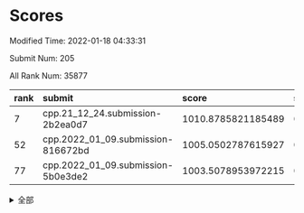 # Scores

Modified Time: 2022-01-18 04:33:31

Submit Num: 205

All Rank Num: 35877

| rank |               submit               |       score        |       sigma        | pk_num |
| :--- | :--------------------------------- | :----------------- | :----------------- | :----- |
| 7    | cpp.21_12_24.submission-2b2ea0d7   | 1010.8785821185489 | 0.7506567190759806 | 700    |
| 52   | cpp.2022_01_09.submission-816672bd | 1005.0502787615927 | 0.7131430316714873 | 699    |
| 77   | cpp.2022_01_09.submission-5b0e3de2 | 1003.5078953972215 | 0.7268631076786545 | 704    |


<details>
<summary>全部</summary>

| rank |                 submit                 |       score        |       sigma        | pk_num |
| :--- | :------------------------------------- | :----------------- | :----------------- | :----- |
| 1    | gobigger.level_3.submission_level_3_13 | 1012.444597441213  | 0.7917357148140627 | 700    |
| 2    | gobigger.level_3.submission_level_3_32 | 1011.6571294622443 | 0.7487004577010956 | 701    |
| 3    | gobigger.level_3.submission_level_3_21 | 1011.2601550561353 | 0.754461176905463  | 705    |
| 4    | gobigger.level_3.submission_level_3_47 | 1011.1818234298659 | 0.7736369416432827 | 703    |
| 5    | gobigger.level_3.submission_level_3_16 | 1011.1807233694811 | 0.792992471365497  | 699    |
| 6    | gobigger.level_3.submission_level_3_20 | 1011.162434166775  | 0.7831875582328467 | 701    |
| 7    | cpp.21_12_24.submission-2b2ea0d7       | 1010.8785821185489 | 0.7506567190759806 | 700    |
| 8    | gobigger.level_3.submission_level_3_8  | 1010.8298477387832 | 0.8046009961140813 | 700    |
| 9    | gobigger.level_3.submission_level_3_43 | 1010.7746105649353 | 0.7779620749125364 | 703    |
| 10   | gobigger.level_3.submission_level_3_18 | 1010.7067121346774 | 0.763399969311978  | 702    |
| 11   | gobigger.level_3.submission_level_3_24 | 1010.6952166119268 | 0.7869135334214572 | 703    |
| 12   | gobigger.level_3.submission_level_3_33 | 1010.5521456786528 | 0.7535987383899363 | 700    |
| 13   | gobigger.level_3.submission_level_3_36 | 1010.5406422161682 | 0.7703333647476246 | 701    |
| 14   | gobigger.level_3.submission_level_3_10 | 1010.480106045335  | 0.7483542705001681 | 700    |
| 15   | gobigger.level_3.submission_level_3_45 | 1010.4668071097229 | 0.781336850004945  | 703    |
| 16   | gobigger.level_3.submission_level_3_35 | 1010.4462797678921 | 0.7722030528145888 | 699    |
| 17   | gobigger.level_3.submission_level_3_9  | 1010.4030733937518 | 0.7428238969673034 | 695    |
| 18   | gobigger.level_3.submission_level_3_29 | 1010.3043286071967 | 0.7554653771605684 | 701    |
| 19   | gobigger.level_3.submission_level_3_49 | 1010.2479321815234 | 0.7670051011652786 | 702    |
| 20   | gobigger.level_3.submission_level_3_39 | 1010.1155187028231 | 0.7612793365515856 | 700    |
| 21   | gobigger.level_3.submission_level_3_28 | 1009.9555685648564 | 0.7581280864106262 | 701    |
| 22   | gobigger.level_3.submission_level_3_0  | 1009.9205399367085 | 0.7510156041864386 | 696    |
| 23   | gobigger.level_3.submission_level_3_31 | 1009.9166253747862 | 0.7688046584488547 | 699    |
| 24   | gobigger.level_3.submission_level_3_12 | 1009.8793214329748 | 0.7650888568851894 | 700    |
| 25   | gobigger.level_3.submission_level_3_27 | 1009.7806146473708 | 0.7691956057222317 | 697    |
| 26   | gobigger.level_3.submission_level_3_25 | 1009.7346732249742 | 0.7731724631860756 | 700    |
| 27   | gobigger.level_3.submission_level_3_40 | 1009.5834193687792 | 0.7838768775579353 | 700    |
| 28   | gobigger.level_3.submission_level_3_30 | 1009.4671848394465 | 0.7730264273969261 | 703    |
| 29   | gobigger.level_3.submission_level_3_34 | 1009.460147602055  | 0.7443186164957454 | 702    |
| 30   | gobigger.level_3.submission_level_3_3  | 1009.4563886240363 | 0.7270453113675481 | 708    |
| 31   | gobigger.level_3.submission_level_3_37 | 1009.4329299329268 | 0.7617159618192505 | 701    |
| 32   | gobigger.level_3.submission_level_3_44 | 1009.419214616815  | 0.7595939263635378 | 696    |
| 33   | gobigger.level_3.submission_level_3_41 | 1009.3592937991242 | 0.7471093464869806 | 701    |
| 34   | gobigger.level_3.submission_level_3_38 | 1009.3586935583577 | 0.7462221830488299 | 699    |
| 35   | gobigger.level_3.submission_level_3_5  | 1009.3521820021161 | 0.76661361453864   | 698    |
| 36   | gobigger.level_3.submission_level_3_4  | 1009.3107606484319 | 0.7565269264330778 | 700    |
| 37   | gobigger.level_3.submission_level_3_15 | 1009.2984905046142 | 0.749122395625727  | 704    |
| 38   | gobigger.level_3.submission_level_3_48 | 1009.2779122285988 | 0.7577531913533879 | 699    |
| 39   | gobigger.level_3.submission_level_3_1  | 1009.266468518425  | 0.755298178978557  | 701    |
| 40   | gobigger.level_3.submission_level_3_26 | 1009.1245759709817 | 0.7418909381393661 | 702    |
| 41   | gobigger.level_3.submission_level_3_11 | 1009.0553027402741 | 0.7513327265950334 | 701    |
| 42   | gobigger.level_3.submission_level_3_17 | 1008.7838197856371 | 0.7424757233579633 | 700    |
| 43   | gobigger.level_3.submission_level_3_14 | 1008.7063193731885 | 0.7505006382618193 | 700    |
| 44   | gobigger.level_3.submission_level_3_22 | 1008.6984052474098 | 0.7630849760546066 | 700    |
| 45   | gobigger.level_3.submission_level_3_23 | 1008.6525890190042 | 0.7268988203118231 | 697    |
| 46   | gobigger.level_3.submission_level_3_19 | 1008.594514559507  | 0.7405478453336563 | 699    |
| 47   | gobigger.level_3.submission_level_3_2  | 1008.5607846137756 | 0.7403456841841536 | 699    |
| 48   | gobigger.level_3.submission_level_3_7  | 1008.5201873622332 | 0.744984438395731  | 703    |
| 49   | gobigger.level_3.submission_level_3_42 | 1008.2431988945098 | 0.7334717059302289 | 705    |
| 50   | gobigger.level_3.submission_level_3_6  | 1007.8217108830034 | 0.7394087344194681 | 693    |
| 51   | gobigger.level_3.submission_level_3_46 | 1007.7825559993584 | 0.7261490680863049 | 704    |
| 52   | cpp.2022_01_09.submission-816672bd     | 1005.0502787615927 | 0.7131430316714873 | 699    |
| 53   | gobigger.level_1.submission_level_1_3  | 1004.799134622055  | 0.7110762794888528 | 702    |
| 54   | gobigger.level_1.submission_level_1_42 | 1004.7022414866062 | 0.7035915577243617 | 705    |
| 55   | gobigger.level_1.submission_level_1_30 | 1004.5185454215471 | 0.7104339304215216 | 698    |
| 56   | gobigger.level_1.submission_level_1_24 | 1004.4178979801809 | 0.729011312417357  | 699    |
| 57   | gobigger.level_1.submission_level_1_27 | 1004.3414992881287 | 0.7264793118740582 | 704    |
| 58   | gobigger.level_1.submission_level_1_45 | 1004.1911074742974 | 0.7187047428592863 | 704    |
| 59   | gobigger.level_1.submission_level_1_21 | 1004.0971942916527 | 0.7056080900501082 | 701    |
| 60   | gobigger.level_1.submission_level_1_34 | 1004.0585142347713 | 0.7141887104474754 | 694    |
| 61   | gobigger.level_1.submission_level_1_11 | 1004.0216485717907 | 0.7113312563179885 | 698    |
| 62   | gobigger.level_1.submission_level_1_4  | 1003.9304043509628 | 0.7221315019196253 | 699    |
| 63   | gobigger.level_1.submission_level_1_40 | 1003.8543541625216 | 0.7109477823060227 | 698    |
| 64   | gobigger.level_1.submission_level_1_10 | 1003.8413133022159 | 0.7044193127856826 | 701    |
| 65   | gobigger.level_1.submission_level_1_43 | 1003.8211022183025 | 0.7057478030576453 | 706    |
| 66   | gobigger.level_1.submission_level_1_49 | 1003.7908192955579 | 0.7184874825757638 | 697    |
| 67   | gobigger.level_1.submission_level_1_0  | 1003.7110133489123 | 0.7158070072609879 | 701    |
| 68   | gobigger.level_1.submission_level_1_22 | 1003.6928650602235 | 0.7110274676083731 | 702    |
| 69   | gobigger.level_1.submission_level_1_41 | 1003.6845257365719 | 0.7155442736654003 | 701    |
| 70   | gobigger.level_1.submission_level_1_8  | 1003.6664838587005 | 0.7059097435886902 | 701    |
| 71   | gobigger.level_1.submission_level_1_1  | 1003.6190026748329 | 0.7240367895698656 | 702    |
| 72   | gobigger.level_1.submission_level_1_5  | 1003.5792695719134 | 0.7120825749791919 | 701    |
| 73   | gobigger.level_1.submission_level_1_47 | 1003.5765162022684 | 0.7216370515841314 | 701    |
| 74   | gobigger.level_1.submission_level_1_28 | 1003.5571396064863 | 0.708654325064685  | 698    |
| 75   | gobigger.level_1.submission_level_1_48 | 1003.5304456755136 | 0.7237497851379451 | 698    |
| 76   | gobigger.level_1.submission_level_1_16 | 1003.5228554905021 | 0.7259917443080606 | 698    |
| 77   | cpp.2022_01_09.submission-5b0e3de2     | 1003.5078953972215 | 0.7268631076786545 | 704    |
| 78   | gobigger.level_1.submission_level_1_7  | 1003.3740194716682 | 0.7136269033314789 | 702    |
| 79   | gobigger.level_1.submission_level_1_31 | 1003.3729047119075 | 0.7140966243179269 | 703    |
| 80   | gobigger.level_1.submission_level_1_37 | 1003.2827648844952 | 0.7143586863752799 | 704    |
| 81   | gobigger.level_1.submission_level_1_9  | 1003.2225462103336 | 0.7087321304569512 | 702    |
| 82   | gobigger.level_1.submission_level_1_15 | 1003.1554949904165 | 0.7105014490167678 | 699    |
| 83   | gobigger.level_1.submission_level_1_2  | 1003.0809257509947 | 0.7149205152495935 | 700    |
| 84   | gobigger.level_1.submission_level_1_44 | 1003.0756002143502 | 0.7085003202578881 | 699    |
| 85   | gobigger.level_1.submission_level_1_12 | 1003.0461825659318 | 0.7232490019537553 | 704    |
| 86   | gobigger.level_1.submission_level_1_13 | 1003.0325374445907 | 0.7051191387724672 | 698    |
| 87   | gobigger.level_1.submission_level_1_46 | 1002.9884928765134 | 0.7065630639202592 | 699    |
| 88   | gobigger.level_1.submission_level_1_20 | 1002.964379186508  | 0.706595742918052  | 698    |
| 89   | gobigger.level_1.submission_level_1_33 | 1002.9391380732022 | 0.7173296230966881 | 702    |
| 90   | gobigger.level_1.submission_level_1_23 | 1002.867693878026  | 0.7161082103843427 | 703    |
| 91   | gobigger.level_1.submission_level_1_19 | 1002.7874507142953 | 0.714377329278444  | 699    |
| 92   | gobigger.level_1.submission_level_1_17 | 1002.7565442600205 | 0.7097961959058081 | 698    |
| 93   | gobigger.level_1.submission_level_1_18 | 1002.7004366657766 | 0.7180099427795704 | 695    |
| 94   | gobigger.level_1.submission_level_1_25 | 1002.6595459457307 | 0.7019193749563589 | 695    |
| 95   | gobigger.level_1.submission_level_1_35 | 1002.6027902063618 | 0.7122281499027219 | 702    |
| 96   | gobigger.level_1.submission_level_1_26 | 1002.6003892970906 | 0.7193118665008124 | 697    |
| 97   | gobigger.level_1.submission_level_1_6  | 1002.5987647344886 | 0.7117663298823357 | 705    |
| 98   | gobigger.level_1.submission_level_1_39 | 1002.5467167586495 | 0.7144309934103016 | 698    |
| 99   | gobigger.level_1.submission_level_1_38 | 1002.3952441977041 | 0.7191496813373598 | 696    |
| 100  | gobigger.level_1.submission_level_1_14 | 1002.3024283918149 | 0.7092420455311348 | 699    |
| 101  | gobigger.level_1.submission_level_1_36 | 1002.3003019409567 | 0.7081222569588889 | 700    |
| 102  | gobigger.level_1.submission_level_1_32 | 1001.498934734488  | 0.7174042838369894 | 699    |
| 103  | gobigger.level_1.submission_level_1_29 | 1001.223973494735  | 0.7113345724775127 | 699    |
| 104  | gobigger.random.submission_random_9    | 997.4964786893939  | 0.6955459377639013 | 703    |
| 105  | gobigger.random.submission_random_2    | 997.0006860721418  | 0.7051381044462988 | 703    |
| 106  | gobigger.random.submission_random_33   | 996.9659870636365  | 0.7140821048236757 | 703    |
| 107  | gobigger.random.submission_random_44   | 996.8583994263605  | 0.7128855993722795 | 704    |
| 108  | gobigger.random.submission_random_36   | 996.84276484728    | 0.70669641156875   | 700    |
| 109  | gobigger.random.submission_random_11   | 996.7924577785619  | 0.7055885685820986 | 700    |
| 110  | gobigger.random.submission_random_10   | 996.623961431991   | 0.7036710116897308 | 698    |
| 111  | gobigger.random.submission_random_35   | 996.4253793776576  | 0.7120662939554253 | 698    |
| 112  | gobigger.random.submission_random_31   | 996.3824701566294  | 0.6947451495359586 | 701    |
| 113  | gobigger.random.submission_random_13   | 996.379675933201   | 0.7004271158916647 | 703    |
| 114  | gobigger.random.submission_random_5    | 996.3618748748385  | 0.701436547887077  | 697    |
| 115  | gobigger.random.submission_random_46   | 996.3615126790905  | 0.7063706654057682 | 703    |
| 116  | gobigger.random.submission_random_37   | 996.3240241523457  | 0.7003007922608917 | 699    |
| 117  | gobigger.random.submission_random_39   | 996.2957184617458  | 0.7073949093082578 | 702    |
| 118  | gobigger.random.submission_random_20   | 996.2084225813954  | 0.7061465384031385 | 696    |
| 119  | gobigger.random.submission_random_25   | 996.1814994374805  | 0.710104529505549  | 699    |
| 120  | gobigger.random.submission_random_12   | 996.1241747739402  | 0.7053675005528858 | 701    |
| 121  | gobigger.random.submission_random_34   | 996.1186590122934  | 0.7094968021931732 | 703    |
| 122  | gobigger.random.submission_random_32   | 996.0780771449703  | 0.7158474346350973 | 698    |
| 123  | gobigger.random.submission_random_6    | 996.0581489487456  | 0.7012124715754969 | 699    |
| 124  | gobigger.random.submission_random_19   | 996.0292651018783  | 0.7082599480328966 | 704    |
| 125  | gobigger.random.submission_random_30   | 996.0247791237454  | 0.7140141988624472 | 700    |
| 126  | gobigger.random.submission_random_41   | 995.9925906111213  | 0.723262802538568  | 700    |
| 127  | gobigger.random.submission_random_42   | 995.9671268402311  | 0.7016229281368597 | 698    |
| 128  | gobigger.random.submission_random_1    | 995.9498488734491  | 0.7090098283276035 | 698    |
| 129  | gobigger.random.submission_random_23   | 995.9281532688206  | 0.7043108731726601 | 701    |
| 130  | gobigger.random.submission_random_4    | 995.8935506131123  | 0.7046765015775444 | 699    |
| 131  | gobigger.random.submission_random_0    | 995.8914940503128  | 0.7195335144040611 | 696    |
| 132  | gobigger.random.submission_random_18   | 995.7988197269714  | 0.7005154027679212 | 697    |
| 133  | gobigger.random.submission_random_49   | 995.763857933862   | 0.7039753538212555 | 702    |
| 134  | gobigger.random.submission_random_15   | 995.760035521452   | 0.7376681527929168 | 699    |
| 135  | gobigger.random.submission_random_7    | 995.7596432655822  | 0.7154803737544636 | 700    |
| 136  | gobigger.random.submission_random_47   | 995.666435301802   | 0.7254109218744806 | 699    |
| 137  | gobigger.random.submission_random_21   | 995.66014969412    | 0.713238429782283  | 701    |
| 138  | gobigger.random.submission_random_26   | 995.6382515191763  | 0.7234088582126912 | 698    |
| 139  | gobigger.random.submission_random_16   | 995.488009400728   | 0.7170258340226201 | 697    |
| 140  | gobigger.random.submission_random_38   | 995.4816919543325  | 0.7238677002810804 | 700    |
| 141  | gobigger.random.submission_random_24   | 995.4295097948092  | 0.7131468336460481 | 701    |
| 142  | gobigger.random.submission_random_29   | 995.3542675804393  | 0.7110652637506187 | 699    |
| 143  | gobigger.random.submission_random_22   | 995.3522288712109  | 0.6963157224243545 | 702    |
| 144  | gobigger.random.submission_random_40   | 995.349549127419   | 0.7071444801419197 | 694    |
| 145  | gobigger.random.submission_random_48   | 995.3467600407198  | 0.7059633776314898 | 704    |
| 146  | gobigger.random.submission_random_14   | 995.3457661794367  | 0.7144745810349495 | 699    |
| 147  | gobigger.random.submission_random_43   | 995.2020167931689  | 0.7101872501766914 | 705    |
| 148  | gobigger.random.submission_random_17   | 994.993994293506   | 0.7106723150082119 | 699    |
| 149  | gobigger.random.submission_random_28   | 994.899031488412   | 0.7017309441528635 | 702    |
| 150  | gobigger.random.submission_random_45   | 994.8699945976921  | 0.7191954762937821 | 698    |
| 151  | gobigger.random.submission_random_27   | 994.7618127819084  | 0.7103026003835097 | 705    |
| 152  | gobigger.random.submission_random_3    | 994.4315738975637  | 0.7211471680745988 | 699    |
| 153  | gobigger.random.submission_random_8    | 994.4293460772916  | 0.7345102034598653 | 702    |
| 154  | gobigger.level_2.submission_level_2_45 | 994.3489189012191  | 0.7155532888415395 | 697    |
| 155  | gobigger.level_2.submission_level_2_42 | 993.8507920796583  | 0.729581305182303  | 702    |
| 156  | gobigger.level_2.submission_level_2_32 | 993.2130032163752  | 0.7422876053208689 | 701    |
| 157  | gobigger.level_2.submission_level_2_1  | 993.159462427809   | 0.7428714508547476 | 699    |
| 158  | gobigger.level_2.submission_level_2_43 | 993.0984394089617  | 0.752504938714877  | 695    |
| 159  | gobigger.level_2.submission_level_2_4  | 993.0767444163831  | 0.7317173360204909 | 701    |
| 160  | gobigger.level_2.submission_level_2_14 | 993.0674729613353  | 0.7337837814560108 | 700    |
| 161  | gobigger.level_2.submission_level_2_25 | 993.0118537917049  | 0.7381664703288023 | 700    |
| 162  | gobigger.level_2.submission_level_2_0  | 992.9962883985526  | 0.7433769324334959 | 697    |
| 163  | gobigger.level_2.submission_level_2_18 | 992.9763671026353  | 0.7223089557303115 | 699    |
| 164  | gobigger.level_2.submission_level_2_20 | 992.9362081950778  | 0.7285561788602162 | 699    |
| 165  | gobigger.level_2.submission_level_2_13 | 992.9309048519603  | 0.7411840330348654 | 701    |
| 166  | gobigger.level_2.submission_level_2_48 | 992.9256951597774  | 0.7507301983194247 | 701    |
| 167  | gobigger.level_2.submission_level_2_41 | 992.8898952501205  | 0.7225767275056326 | 699    |
| 168  | gobigger.level_2.submission_level_2_33 | 992.8538896920685  | 0.7236420303178991 | 702    |
| 169  | gobigger.level_2.submission_level_2_6  | 992.6774718515429  | 0.74339741240299   | 698    |
| 170  | gobigger.level_2.submission_level_2_44 | 992.6106676496922  | 0.7338733505747482 | 702    |
| 171  | gobigger.level_2.submission_level_2_46 | 992.6051674975391  | 0.75957844965498   | 699    |
| 172  | gobigger.level_2.submission_level_2_30 | 992.4711312613246  | 0.7409476171165484 | 694    |
| 173  | gobigger.level_2.submission_level_2_26 | 992.3982752753172  | 0.7335098702333279 | 701    |
| 174  | gobigger.level_2.submission_level_2_7  | 992.2556654404372  | 0.736378159340693  | 702    |
| 175  | gobigger.level_2.submission_level_2_37 | 992.2299423725883  | 0.7404623209951255 | 694    |
| 176  | gobigger.level_2.submission_level_2_22 | 992.2147822053876  | 0.7430338751314363 | 699    |
| 177  | gobigger.level_2.submission_level_2_40 | 992.1555116607749  | 0.7435217353188008 | 697    |
| 178  | gobigger.level_2.submission_level_2_39 | 992.142234845073   | 0.7411655723452685 | 700    |
| 179  | gobigger.level_2.submission_level_2_11 | 992.1134732383637  | 0.7489580769619809 | 704    |
| 180  | gobigger.level_2.submission_level_2_38 | 992.0774282492154  | 0.7571961880831587 | 699    |
| 181  | gobigger.level_2.submission_level_2_27 | 992.0026260417117  | 0.7559005000038351 | 702    |
| 182  | gobigger.level_2.submission_level_2_2  | 991.9837332399876  | 0.7475212182402777 | 704    |
| 183  | gobigger.level_2.submission_level_2_10 | 991.978096725274   | 0.7610314488523484 | 700    |
| 184  | gobigger.level_2.submission_level_2_15 | 991.9059233852213  | 0.7362476637865373 | 699    |
| 185  | gobigger.level_2.submission_level_2_3  | 991.8560979437833  | 0.7398091823068108 | 703    |
| 186  | gobigger.level_2.submission_level_2_16 | 991.7941923097602  | 0.7601465085275669 | 700    |
| 187  | gobigger.level_2.submission_level_2_31 | 991.7907583043482  | 0.7583995352519293 | 696    |
| 188  | gobigger.level_2.submission_level_2_12 | 991.6116392745035  | 0.7389605875250747 | 698    |
| 189  | gobigger.level_2.submission_level_2_29 | 991.4578061730992  | 0.7419709659344845 | 702    |
| 190  | gobigger.level_2.submission_level_2_21 | 991.3348780962009  | 0.7451842163937171 | 701    |
| 191  | gobigger.level_2.submission_level_2_36 | 991.2702356862083  | 0.7513997945248974 | 701    |
| 192  | gobigger.level_2.submission_level_2_35 | 991.2518683483883  | 0.7430727993841099 | 693    |
| 193  | gobigger.level_2.submission_level_2_28 | 991.2025309708819  | 0.7410452745167314 | 699    |
| 194  | gobigger.level_2.submission_level_2_9  | 991.1056344560207  | 0.7513309291535145 | 699    |
| 195  | gobigger.level_2.submission_level_2_24 | 991.0901310420619  | 0.7501213240845588 | 703    |
| 196  | gobigger.level_2.submission_level_2_34 | 991.0557583056366  | 0.7715670200803406 | 701    |
| 197  | gobigger.level_2.submission_level_2_8  | 990.9001035446021  | 0.7719221758165936 | 695    |
| 198  | gobigger.level_2.submission_level_2_17 | 990.8076719919542  | 0.7802322084764668 | 698    |
| 199  | gobigger.level_2.submission_level_2_23 | 990.705614721309   | 0.7401230952235767 | 693    |
| 200  | gobigger.level_2.submission_level_2_47 | 990.6656283283025  | 0.7466366806989961 | 702    |
| 201  | gobigger.level_2.submission_level_2_49 | 990.6333240667472  | 0.7518586718359442 | 703    |
| 202  | gobigger.level_2.submission_level_2_5  | 990.2812019526488  | 0.762229049208469  | 700    |
| 203  | gobigger.level_2.submission_level_2_19 | 989.8518123935728  | 0.7562364915866866 | 699    |
| 204  | gobigger.none.submission_none_0        | 978.2899787217879  | 1.270634843333164  | 700    |
| 205  | gobigger.none.submission_none_1        | 977.5925882713041  | 1.3181293735969348 | 697    |

</details>